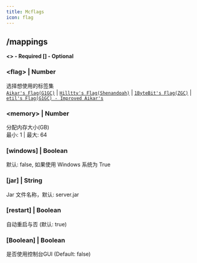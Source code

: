 ```yaml
---
title: Mcflags
icon: flag
---
```


## /mappings

**\<\> - Required \[\] - Optional**

### **\<flag\>** | Number
选择想使用的标签集
<br> [`Aikar's Flag(G1GC)`](https://docs.papermc.io/paper/aikars-flags) | 
[`Hilltty's Flag(Shenandoah)`](https://github.com/hilltty/hilltty-flags/blob/main/english-lang.md) |
[`1ByteBit's Flag(ZGC)`](https://github.com/1ByteBit/ZGC-For-Minecraft) | 
[`etil's Flag(G1GC) - Improved Aikar's`](https://github.com/etil2jz/etil-minecraft-flags)

### **\<memory\>** | Number
分配内存大小(GB)
<br>最小: 1 | 最大: 64

### **\[windows\]** | Boolean
默认: false, 如果使用 Windows 系统为 True

### **\[jar\]** | String
Jar 文件名称，默认: server.jar

### **\[restart\]** | Boolean
自动重启与否 (默认: true)

### **\[Boolean\]** | Boolean
是否使用控制台GUI (Default: false)
